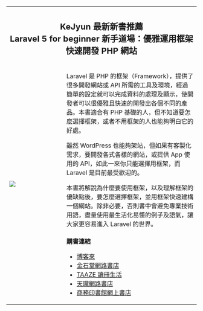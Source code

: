 <table>
    <tr>
        <th colspan="2">
            <h2 style="font-size:22px;">
                KeJyun 最新新書推薦<br>Laravel 5 for beginner 新手道場：優雅運用框架快速開發 PHP 網站
            </h2>
        </th>
    </tr>
    <tr>
        <td style="width:30%;">
            <img src="https://i.imgur.com/RYcmwgY.png" alt"Laravel 5 for beginner 新手道場：優雅運用框架快速開發 PHP 網站" />
        </td>
        <td>
            <p>Laravel 是 PHP 的框架（Framework），提供了很多開發網站或 API 所需的工具及環境，經過簡單的設定就可以完成資料的處理及顯示，使開發者可以很優雅且快速的開發出各個不同的產品。本書適合有 PHP 基礎的人，但不知道要怎麼選擇框架，或者不用框架的人也能夠明白它的好處。</p>
            <p>雖然 WordPress 也能夠架站，但如果有客製化需求，要開發各式各樣的網站，或提供 App 使用的 API，如此一來你只能選擇用框架，而 Laravel 是目前最受歡迎的。</p>
            <p>本書將解說為什麼要使用框架，以及理解框架的優缺點後，要怎麼選擇框架，並用框架快速建構一個網站。除非必要，否則書中會避免專業技術用語，盡量使用最生活化易懂的例子及語氣，讓大家更容易進入 Laravel 的世界。</p>
            <p>
                <h3 style="font-size:16px;">
                    購書連結
                </h3>
                <ul>
                    <li>
                        <a href="https://goo.gl/Juv97M" target="_blank">
                            博客來
                        </a>
                    </li>
                    <li>
                        <a href="https://goo.gl/Ym73kH" target="_blank">
                            金石堂網路書店
                        </a>
                    </li>
                    <li>
                        <a href="https://goo.gl/hMnBCs" target="_blank">
                            TAAZE 讀冊生活
                        </a>
                    </li>
                    <li>
                        <a href="https://goo.gl/fa5dWf" target="_blank">
                            天瓏網路書店
                        </a>
                    </li>
                    <li>
                        <a href="https://goo.gl/nGhPnU" target="_blank">
                            商務印書館網上書店
                        </a>
                    </li>
                </ul>
            </p>
        </td>
    </tr>
</table>
